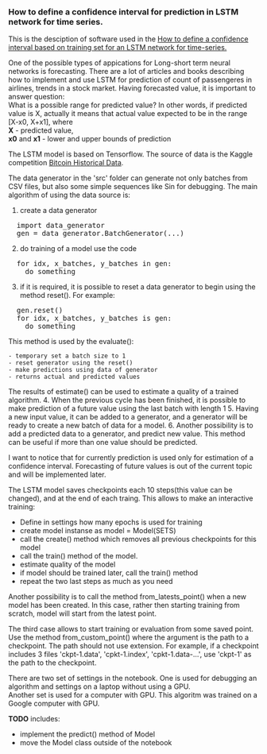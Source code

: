 
### How to define a confidence interval for prediction in LSTM network for time series.

This is the desciption of software used in the [How to define a confidence interval based on training set for an LSTM network for time-series.
](https://rtaubes.pythonanywhere.com/lstm-1/)

One of the possible types of appications for Long-short term neural networks is forecasting.
There are a lot of articles and books describing how to implement and use LSTM for prediction of count
of passengeres in airlines, trends in a stock market.
Having forecasted value, it is important to answer question:<br/>
What is a possible range for predicted value? In other words, if predicted value is X, actually it
means that actual value expected to be in the range [X-x0, X+x1], where<br/>
__X__ - predicted value,<br/>
__x0__ and __x1__ - lower and upper bounds of prediction<br/>

The LSTM model is based on Tensorflow.
The source of data is the Kaggle competition [Bitcoin Historical Data](https://www.kaggle.com/mczielinski/bitcoin-historical-data).

The data generator in the 'src' folder can generate not only batches from CSV files, but also
some simple sequences like Sin for debugging.
The main algorithm of using the data source is:

1. create a data generator
<pre>
  import data_generator
  gen = data_generator.BatchGenerator(...)
</pre>
2. do training of a model use the code
<pre>
  for idx, x_batches, y_batches in gen:
    do something
</pre>
3. if it is required, it is possible to reset a data generator to begin using the method reset().
For example:
<pre>
  gen.reset()
  for idx, x_batches, y_batches is gen:
    do something
</pre>
  This method is used by the evaluate():

    - temporary set a batch size to 1
    - reset generator using the reset()
    - make predictions using data of generator
    - returns actual and predicted values
  The results of estimate() can be used to estimate a quality of a trained algorithm.
4. When the previous cycle has been finished, it is possible to make prediction of a future value using the last batch with length 1
5. Having a new input value, it can be added to a generator, and a generator will be ready to create a new batch of data for a model.
6. Another possibility is to add a predicted data to a generator, and predict new value. This method can be useful if more than one
value should be predicted.

I want to notice that for currently prediction is used only for estimation of a confidence interval. Forecasting of future values
is out of the current topic and will be implemented later.

The LSTM model saves checkpoints each 10 steps(this value can be changed), and at the end of each traing.
This allows to make an interactive training:

- Define in settings how many epochs is used for training
- create model instanse as model = Model(SETS)
- call the create() method which removes all previous checkpoints for this model
- call the train() method of the model.
- estimate quality of the model
- if model should be trained later, call the train() method
- repeat the two last steps as much as you need

Another possibility is to call the method from_latests_point() when a new model has been created.
In this case, rather then starting training from scratch, model will start from the latest point.

The third case allows to start training or evaluation from some saved point. Use the method from_custom_point() where the argument
is the path to a checkpoint. The path should not use extension. For example, if a checkpoint includes 3 files 'ckpt-1.data', 'cpkt-1.index', 'cpkt-1.data-...',
use 'ckpt-1' as the path to the checkpoint.

There are two set of settings in the notebook. One is used for debugging an algorithm and settings on a laptop
without using a GPU.<br/>
Another set is used for a computer with GPU. This algoritm was trained on a Google computer with GPU.


__TODO__ includes:

- implement the predict() method of Model
- move the Model class outside of the notebook

